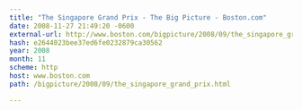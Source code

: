 ```yaml
---
title: "The Singapore Grand Prix - The Big Picture - Boston.com"
date: 2008-11-27 21:49:20 -0600
external-url: http://www.boston.com/bigpicture/2008/09/the_singapore_grand_prix.html
hash: e2644023bee37ed6fe0232879ca30562
year: 2008
month: 11
scheme: http
host: www.boston.com
path: /bigpicture/2008/09/the_singapore_grand_prix.html

---
```



